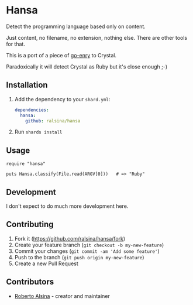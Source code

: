 # Hansa

Detect the programming language based only on content.

Just content, no filename, no extension, nothing else. There
are other tools for that.

This is a port of a piece of [go-enry](https://github.com/go-enry/go-enry)
to Crystal.

Paradoxically it will detect Crystal as Ruby but it's close enough ;-)

## Installation

1. Add the dependency to your `shard.yml`:

   ```yaml
   dependencies:
     hansa:
       github: ralsina/hansa
   ```

2. Run `shards install`

## Usage

```crystal
require "hansa"

puts Hansa.classify(File.read(ARGV[0]))   # => "Ruby"
```

## Development

I don't expect to do much more development here.

## Contributing

1. Fork it (<https://github.com/ralsina/hansa/fork>)
2. Create your feature branch (`git checkout -b my-new-feature`)
3. Commit your changes (`git commit -am 'Add some feature'`)
4. Push to the branch (`git push origin my-new-feature`)
5. Create a new Pull Request

## Contributors

- [Roberto Alsina](https://github.com/ralsina) - creator and maintainer
